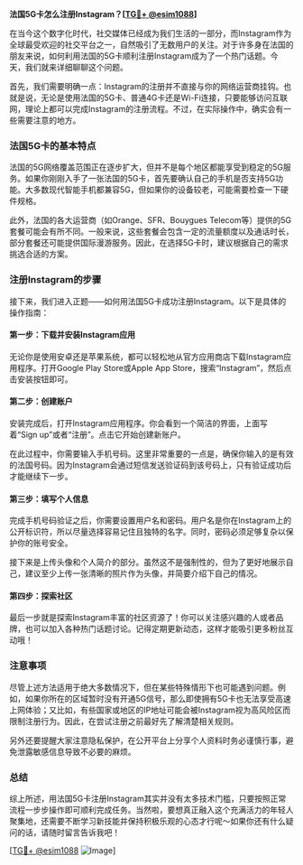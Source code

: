 **法国5G卡怎么注册Instagram？[[TG💪+ @esim1088](https://t.me/s/esim1088)]**

在当今这个数字化时代，社交媒体已经成为我们生活的一部分，而Instagram作为全球最受欢迎的社交平台之一，自然吸引了无数用户的关注。对于许多身在法国的朋友来说，如何利用法国的5G卡顺利注册Instagram成为了一个热门话题。今天，我们就来详细聊聊这个问题。

首先，我们需要明确一点：Instagram的注册并不直接与你的网络运营商挂钩。也就是说，无论是使用法国的5G卡、普通4G卡还是Wi-Fi连接，只要能够访问互联网，理论上都可以完成Instagram的注册流程。不过，在实际操作中，确实会有一些需要注意的地方。

### 法国5G卡的基本特点

法国的5G网络覆盖范围正在逐步扩大，但并不是每个地区都能享受到稳定的5G服务。如果你刚刚入手了一张法国的5G卡，首先要确认自己的手机是否支持5G功能。大多数现代智能手机都兼容5G，但如果你的设备较老，可能需要检查一下硬件规格。

此外，法国的各大运营商（如Orange、SFR、Bouygues Telecom等）提供的5G套餐可能会有所不同。一般来说，这些套餐会包含一定的流量额度以及通话时长，部分套餐还可能提供国际漫游服务。因此，在选择5G卡时，建议根据自己的需求挑选合适的方案。

### 注册Instagram的步骤

接下来，我们进入正题——如何用法国5G卡成功注册Instagram。以下是具体的操作指南：

#### 第一步：下载并安装Instagram应用

无论你是使用安卓还是苹果系统，都可以轻松地从官方应用商店下载Instagram应用程序。打开Google Play Store或Apple App Store，搜索“Instagram”，然后点击安装按钮即可。

#### 第二步：创建账户

安装完成后，打开Instagram应用程序。你会看到一个简洁的界面，上面写着“Sign up”或者“注册”。点击它开始创建新账户。

在此过程中，你需要输入手机号码。这里非常重要的一点是，确保你输入的是有效的法国号码。因为Instagram会通过短信发送验证码到该号码上，只有验证成功后才能继续下一步。

#### 第三步：填写个人信息

完成手机号码验证之后，你需要设置用户名和密码。用户名是你在Instagram上的公开标识符，所以尽量选择容易记住且独特的名字。同时，密码必须足够复杂以保护你的账号安全。

接下来是上传头像和个人简介的部分。虽然这不是强制性的，但为了更好地展示自己，建议至少上传一张清晰的照片作为头像，并简要介绍下自己的情况。

#### 第四步：探索社区

最后一步就是探索Instagram丰富的社区资源了！你可以关注感兴趣的人或者品牌，也可以加入各种热门话题讨论。记得定期更新动态，这样才能吸引更多粉丝互动哦！

### 注意事项

尽管上述方法适用于绝大多数情况下，但在某些特殊情形下也可能遇到问题。例如，如果你所在的区域暂时没有开通5G信号，那么即使拥有5G卡也无法享受高速上网体验；又比如，有些国家或地区的IP地址可能会被Instagram视为高风险区而限制注册行为。因此，在尝试注册之前最好先了解清楚相关规则。

另外还要提醒大家注意隐私保护，在公开平台上分享个人资料时务必谨慎行事，避免泄露敏感信息导致不必要的麻烦。

### 总结

综上所述，用法国5G卡注册Instagram其实并没有太多技术门槛，只要按照正常流程一步步操作即可顺利完成任务。当然啦，要想真正融入这个充满活力的年轻人聚集地，还需要不断学习新技能并保持积极乐观的心态才行呢～如果你还有什么疑问的话，请随时留言告诉我吧！

[[TG💪+ @esim1088](https://t.me/s/esim1088) ![Image](https://i.postimg.cc/4NQfJmqS/Snipaste-2025-05-13-00-14-12.png)]